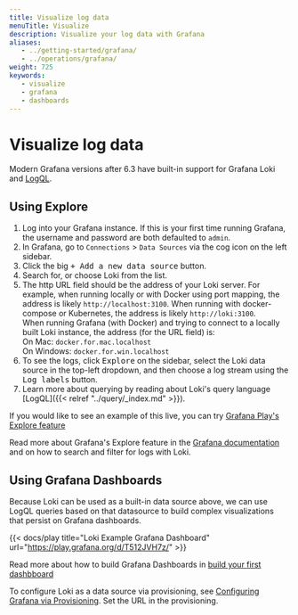 ```yaml
---
title: Visualize log data
menuTitle: Visualize
description: Visualize your log data with Grafana
aliases:
   - ../getting-started/grafana/
   - ../operations/grafana/
weight: 725
keywords:
   - visualize
   - grafana
   - dashboards
---
```

# Visualize log data

Modern Grafana versions after 6.3 have built-in support for Grafana Loki and [LogQL](https://grafana.com/docs/loki/<LOKI_VERSION>/query/).

## Using Explore

1. Log into your Grafana instance. If this is your first time running
   Grafana, the username and password are both defaulted to `admin`.
1. In Grafana, go to `Connections` > `Data Sources` via the cog icon on the
   left sidebar.
1. Click the big <kbd>+ Add a new data source</kbd> button.
1. Search for, or choose Loki from the list.
1. The http URL field should be the address of your Loki server. For example,
   when running locally or with Docker using port mapping, the address is
   likely `http://localhost:3100`. When running with docker-compose or
   Kubernetes, the address is likely `http://loki:3100`.\
   When running Grafana (with Docker) and trying to connect to a locally built Loki instance, the address (for the URL field) is:\
   On Mac: `docker.for.mac.localhost` \
   On Windows: `docker.for.win.localhost`
1. To see the logs, click <kbd>Explore</kbd> on the sidebar, select the Loki
   data source in the top-left dropdown, and then choose a log stream using the
   <kbd>Log labels</kbd> button.
1. Learn more about querying by reading about Loki's query language [LogQL]({{< relref "../query/_index.md" >}}).

If you would like to see an example of this live, you can try [Grafana Play's Explore feature](https://play.grafana.org/explore?schemaVersion=1&panes=%7B%22v1d%22:%7B%22datasource%22:%22ac4000ca-1959-45f5-aa45-2bd0898f7026%22,%22queries%22:%5B%7B%22refId%22:%22A%22,%22expr%22:%22%7Bagent%3D%5C%22promtail%5C%22%7D%20%7C%3D%20%60%60%22,%22queryType%22:%22range%22,%22datasource%22:%7B%22type%22:%22loki%22,%22uid%22:%22ac4000ca-1959-45f5-aa45-2bd0898f7026%22%7D,%22editorMode%22:%22builder%22%7D%5D,%22range%22:%7B%22from%22:%22now-1h%22,%22to%22:%22now%22%7D%7D%7D&orgId=1)

Read more about Grafana's Explore feature in the
[Grafana documentation](http://docs.grafana.org/features/explore) and on how to
search and filter for logs with Loki.

## Using Grafana Dashboards

Because Loki can be used as a built-in data source above, we can use LogQL queries based on that datasource
to build complex visualizations that persist on Grafana dashboards.

{{< docs/play title="Loki Example Grafana Dashboard" url="https://play.grafana.org/d/T512JVH7z/" >}}

Read more about how to build Grafana Dashboards in [build your first dashbboard](https://grafana.com/docs/grafana/latest/getting-started/build-first-dashboard/)

To configure Loki as a data source via provisioning, see [Configuring Grafana via
Provisioning](http://docs.grafana.org/features/datasources/loki/#configure-the-datasource-with-provisioning).
Set the URL in the provisioning.

